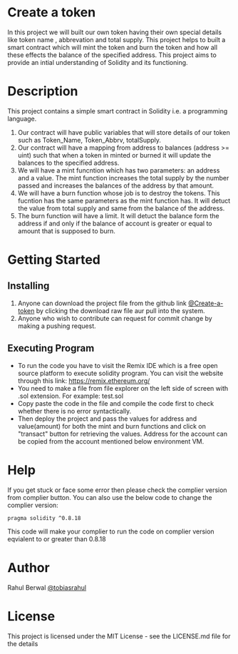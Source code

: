 # Create a token
In this project we will built our own token having their own special details like token name , abbrevation and total supply. This project helps to built a smart contract which will mint the token and burn the token and how all these effects the balance of the specified address. This project aims to provide an intial understanding of Solidity and its functioning.

# Description
This project contains a simple smart contract in Solidity i.e. a programming language. 
1. Our contract will have public variables that will store details of our token such as Token_Name, Token_Abbrv, totalSupply.
2. Our contract will have a mapping from address to balances (address >= uint) such that when a token in minted or burned it will update the balances to the specified address.
3. We will have a mint funcntion which has two parameters: an address and a value. The mint function increases the total supply by the number passed and increases the balances of the address by that amount.
4. We will have a burn function whose job is to destroy the tokens. This fucntion has the same parameters as the mint function has. It will detuct the value from total supply and same from the balance of the address.
5. The burn function will have a limit. It will detuct the balance form the address if and only if the balance of account is greater or equal to amount that is supposed to burn.

# Getting Started
## Installing
1. Anyone can download the project file from the github link [@Create-a-token](https://github.com/tobiasrahul/Eth-Proof-Begineer/blob/main/Create%20a%20Token0) by clicking the download raw file aur pull into the system.
2. Anyone who wish to contribute can request for commit change by making a pushing request.

## Executing Program
* To run the code you have to visit the Remix IDE which is a free open source platform to execute solidity program. You can visit the website through this link: https://remix.ethereum.org/
* You need to make a file from file explorer on the left side of screen with .sol extension. For example: test.sol
* Copy paste the code in the file and compile the code first to check whether there is no error syntactically.
* Then deploy the project and pass the values for address and value(amount) for both the mint and burn functions and click on "transact" button for retrieving the values. Address for the account can be copied from the account mentioned below environment VM.

# Help
If you get stuck or face some error then please check the complier version from complier button.
You can also use the below code to change the complier version:
```
pragma solidity ^0.8.18
```
This code will make your complier to run the code on complier version eqvialent to or greater than 0.8.18

# Author
  Rahul Berwal
  [@tobiasrahul](https://github.com/tobiasrahul)

# License
This project is licensed under the MIT License - see the LICENSE.md file for the details
